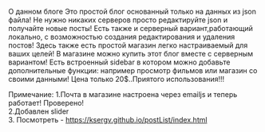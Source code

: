 О данном блоге
Это простой блог основанный только на данных из json файла!
Не нужно никаких серверов просто редактируйте json  и получайте новые посты!
Есть также и серверный вариант,работающий локально, с возможностью создания редактирования и удаления постов!
Здесь также есть простой магазин легко настраиваемый для ваших целей! 
В магазине можно купить этот блог вместе с серверным вариантом!
Есть встроенный sidebar в котором можно добавьте дополнительные функции:
например просмотр фильмов или магазин со своими данными!
Цена только 20$..Приятого использования!!! 

Примечание: 
1.Почта  в магазине настроена через emailjs и  теперь работает! Проверено! <br>
2.Добавлен slider<br>
3. Посмотреть - https://ksergv.github.io/postList/index.html